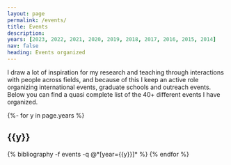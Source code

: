 ```yaml
---
layout: page
permalink: /events/
title: Events
description:  
years: [2023, 2022, 2021, 2020, 2019, 2018, 2017, 2016, 2015, 2014]
nav: false
heading: Events organized
---
```



<div class="publications">


 
I draw a lot of inspiration for my research and teaching through interactions with people across fields, and because of this I keep an active role organizing international events, graduate schools and outreach events. Below you can find a quasi complete list of the 40+ different events I have organized.  


{%- for y in page.years %}
  <h2 class="year">{{y}}</h2>
  {% bibliography -f events -q @*[year={{y}}]* %}
{% endfor %}

</div>
